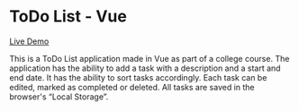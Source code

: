# ToDo List - Vue

[Live Demo](https://tiny-sprinkles-0ca9b7.netlify.app/)

This is a ToDo List application made in Vue as part of a college course. The application has the ability to add a task with a description and a start and end date. It has the ability to sort tasks accordingly. Each task can be edited, marked as completed or deleted. All tasks are saved in the browser's “Local Storage”.
